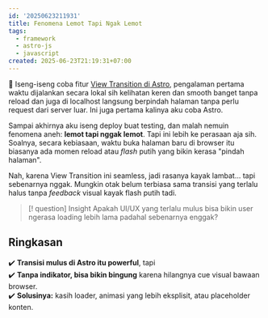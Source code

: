 ```yaml
---
id: '20250623211931'
title: Fenomena Lemot Tapi Ngak Lemot
tags:
  - framework
  - astro-js
  - javascript
created: 2025-06-23T21:19:31+07:00
---
```


🤔 Iseng-iseng coba fitur [View Transition di Astro](https://docs.astro.build/en/guides/view-transitions/), pengalaman pertama waktu dijalankan secara lokal sih kelihatan keren dan smooth banget tanpa reload dan juga di localhost langsung berpindah halaman tanpa perlu request dari server luar. Ini juga pertama kalinya aku coba Astro.

Sampai akhirnya aku iseng deploy buat testing, dan malah nemuin fenomena aneh: **lemot tapi nggak lemot**. Tapi ini lebih ke perasaan aja sih. Soalnya, secara kebiasaan, waktu buka halaman baru di browser itu biasanya ada momen reload atau _flash_ putih yang bikin kerasa "pindah halaman".

Nah, karena View Transition ini seamless, jadi rasanya kayak lambat... tapi sebenarnya nggak. Mungkin otak belum terbiasa sama transisi yang terlalu halus tanpa _feedback_ visual kayak flash putih tadi.

> [! question] Insight
> Apakah UI/UX yang terlalu mulus bisa bikin user ngerasa loading lebih lama padahal sebenarnya enggak?

## Ringkasan

✔️ **Transisi mulus di Astro itu powerful**, tapi  
✔️ **Tanpa indikator, bisa bikin bingung** karena hilangnya cue visual bawaan browser.  
✔️ **Solusinya:** kasih loader, animasi yang lebih eksplisit, atau placeholder konten.
